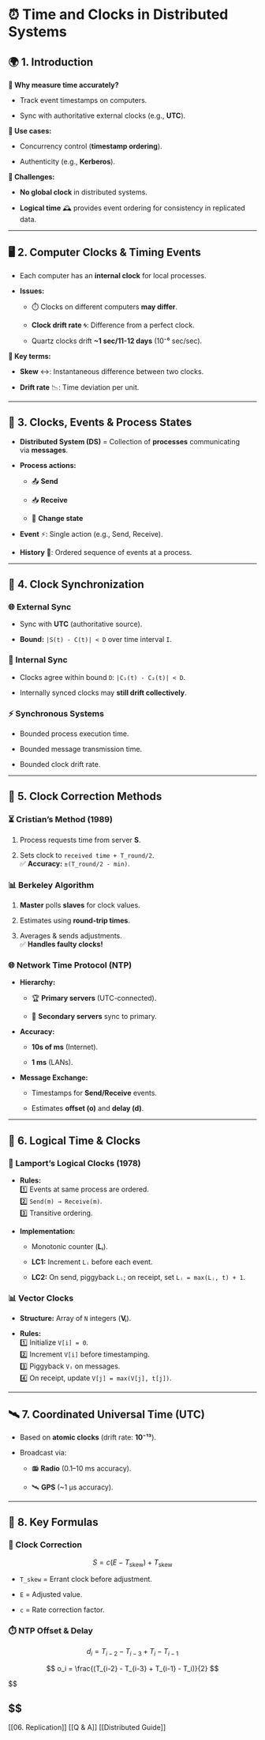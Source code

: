 # **⏰ Time and Clocks in Distributed Systems**

## **🌍 1. Introduction**

**🔹 Why measure time accurately?**

- Track event timestamps on computers.
    
- Sync with authoritative external clocks (e.g., **UTC**).
    

**🔹 Use cases:**

- Concurrency control (**timestamp ordering**).
    
- Authenticity (e.g., **Kerberos**).
    

**🔹 Challenges:**

- **No global clock** in distributed systems.
    
- **Logical time** 🕰️ provides event ordering for consistency in replicated data.
    

---

## **🖥️ 2. Computer Clocks & Timing Events**

- Each computer has an **internal clock** for local processes.
    
- **Issues:**
    
    - ⏱️ Clocks on different computers **may differ**.
        
    - **Clock drift rate** 🌀: Difference from a perfect clock.
        
    - Quartz clocks drift **~1 sec/11-12 days** (10⁻⁶ sec/sec).
        

**📌 Key terms:**

- **Skew** ↔️: Instantaneous difference between two clocks.
    
- **Drift rate** 📉: Time deviation per unit.
    

---

## **📜 3. Clocks, Events & Process States**

- **Distributed System (DS)** = Collection of **processes** communicating via **messages**.
    
- **Process actions:**
    
    - 📤 **Send**
        
    - 📥 **Receive**
        
    - 🔄 **Change state**
        
- **Event** ⚡: Single action (e.g., Send, Receive).
    
- **History** 📖: Ordered sequence of events at a process.
    

---

## **🔄 4. Clock Synchronization**

### **🌐 External Sync**

- Sync with **UTC** (authoritative source).
    
- **Bound:** `|S(t) - C(t)| < D` over time interval `I`.
    

### **🤝 Internal Sync**

- Clocks agree within bound `D`: `|C₁(t) - C₂(t)| < D`.
    
- Internally synced clocks may **still drift collectively**.
    

### **⚡ Synchronous Systems**

- Bounded process execution time.
    
- Bounded message transmission time.
    
- Bounded clock drift rate.
    

---

## **🔧 5. Clock Correction Methods**

### **⏳ Cristian’s Method (1989)**

1. Process requests time from server **S**.
    
2. Sets clock to `received time + T_round/2`.  
    ✅ **Accuracy:** `±(T_round/2 - min)`.
    

### **📊 Berkeley Algorithm**

1. **Master** polls **slaves** for clock values.
    
2. Estimates using **round-trip times**.
    
3. Averages & sends adjustments.  
    ✅ **Handles faulty clocks!**
    

### **🌐 Network Time Protocol (NTP)**

- **Hierarchy:**
    
    - 🏆 **Primary servers** (UTC-connected).
        
    - 🥈 **Secondary servers** sync to primary.
        
- **Accuracy:**
    
    - **10s of ms** (Internet).
        
    - **1 ms** (LANs).
        
- **Message Exchange:**
    
    - Timestamps for **Send/Receive** events.
        
    - Estimates **offset (o)** and **delay (d)**.
        

---

## **🧠 6. Logical Time & Clocks**

### **🔢 Lamport’s Logical Clocks (1978)**

- **Rules:**  
    1️⃣ Events at same process are ordered.  
    2️⃣ `Send(m) → Receive(m)`.  
    3️⃣ Transitive ordering.
    
- **Implementation:**
    
    - Monotonic counter (**Lᵢ**).
        
    - **LC1:** Increment `Lᵢ` before each event.
        
    - **LC2:** On send, piggyback `Lᵢ`; on receipt, set `Lⱼ = max(Lⱼ, t) + 1`.
        

### **📊 Vector Clocks**

- **Structure:** Array of `N` integers (**Vᵢ**).
    
- **Rules:**  
    1️⃣ Initialize `V[i] = 0`.  
    2️⃣ Increment `V[i]` before timestamping.  
    3️⃣ Piggyback `Vᵢ` on messages.  
    4️⃣ On receipt, update `V[j] = max(V[j], t[j])`.
    

---

## **🛰️ 7. Coordinated Universal Time (UTC)**

- Based on **atomic clocks** (drift rate: **10⁻¹³**).
    
- Broadcast via:
    
    - 📻 **Radio** (0.1–10 ms accuracy).
        
    - 🛰️ **GPS** (~1 µs accuracy).
        

---

## **📐 8. Key Formulas**

### **🔄 Clock Correction**

$$
S = c(E - T_{\text{skew}}) + T_{\text{skew}}
$$

- `T_skew` = Errant clock before adjustment.
    
- `E` = Adjusted value.
    
- `c` = Rate correction factor.
    

### **⏱️ NTP Offset & Delay**

$$
d_i = T_{i-2} - T_{i-3} + T_i - T_{i-1}
$$

$$
o_i = \frac{(T_{i-2} - T_{i-3} + T_{i-1} - T_i)}{2}
$$

$$

$$
---


[[06. Replication]]
[[Q & A]]
[[Distributed Guide]]